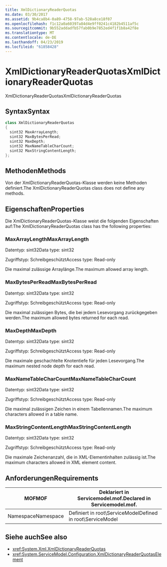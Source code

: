 ```yaml
---
title: XmlDictionaryReaderQuotas
ms.date: 03/30/2017
ms.assetid: 9b4ca8b4-0a89-4758-97ab-528a8ce18f07
ms.openlocfilehash: f1c12a0a60397a84d4e9ff0241c4182b4511af5c
ms.sourcegitcommit: 9b552addadfb57fab0b9e7852ed4f1f1b8a42f8e
ms.translationtype: MT
ms.contentlocale: de-DE
ms.lasthandoff: 04/23/2019
ms.locfileid: "61858428"
---
```

# <a name="xmldictionaryreaderquotas"></a><span data-ttu-id="f56b7-102">XmlDictionaryReaderQuotas</span><span class="sxs-lookup"><span data-stu-id="f56b7-102">XmlDictionaryReaderQuotas</span></span>
<span data-ttu-id="f56b7-103">XmlDictionaryReaderQuotas</span><span class="sxs-lookup"><span data-stu-id="f56b7-103">XmlDictionaryReaderQuotas</span></span>  
  
## <a name="syntax"></a><span data-ttu-id="f56b7-104">Syntax</span><span class="sxs-lookup"><span data-stu-id="f56b7-104">Syntax</span></span>  
  
```csharp
class XmlDictionaryReaderQuotas  
{  
  sint32 MaxArrayLength;  
  sint32 MaxBytesPerRead;  
  sint32 MaxDepth;  
  sint32 MaxNameTableCharCount;  
  sint32 MaxStringContentLength;  
};  
```  
  
## <a name="methods"></a><span data-ttu-id="f56b7-105">Methoden</span><span class="sxs-lookup"><span data-stu-id="f56b7-105">Methods</span></span>  
 <span data-ttu-id="f56b7-106">Von der XmlDictionaryReaderQuotas-Klasse werden keine Methoden definiert.</span><span class="sxs-lookup"><span data-stu-id="f56b7-106">The XmlDictionaryReaderQuotas class does not define any methods.</span></span>  
  
## <a name="properties"></a><span data-ttu-id="f56b7-107">Eigenschaften</span><span class="sxs-lookup"><span data-stu-id="f56b7-107">Properties</span></span>  
 <span data-ttu-id="f56b7-108">Die XmlDictionaryReaderQuotas-Klasse weist die folgenden Eigenschaften auf:</span><span class="sxs-lookup"><span data-stu-id="f56b7-108">The XmlDictionaryReaderQuotas class has the following properties:</span></span>  
  
### <a name="maxarraylength"></a><span data-ttu-id="f56b7-109">MaxArrayLength</span><span class="sxs-lookup"><span data-stu-id="f56b7-109">MaxArrayLength</span></span>  
 <span data-ttu-id="f56b7-110">Datentyp: sint32</span><span class="sxs-lookup"><span data-stu-id="f56b7-110">Data type: sint32</span></span>  
  
 <span data-ttu-id="f56b7-111">Zugriffstyp: Schreibgeschützt</span><span class="sxs-lookup"><span data-stu-id="f56b7-111">Access type: Read-only</span></span>  
  
 <span data-ttu-id="f56b7-112">Die maximal zulässige Arraylänge.</span><span class="sxs-lookup"><span data-stu-id="f56b7-112">The maximum allowed array length.</span></span>  
  
### <a name="maxbytesperread"></a><span data-ttu-id="f56b7-113">MaxBytesPerRead</span><span class="sxs-lookup"><span data-stu-id="f56b7-113">MaxBytesPerRead</span></span>  
 <span data-ttu-id="f56b7-114">Datentyp: sint32</span><span class="sxs-lookup"><span data-stu-id="f56b7-114">Data type: sint32</span></span>  
  
 <span data-ttu-id="f56b7-115">Zugriffstyp: Schreibgeschützt</span><span class="sxs-lookup"><span data-stu-id="f56b7-115">Access type: Read-only</span></span>  
  
 <span data-ttu-id="f56b7-116">Die maximal zulässigen Bytes, die bei jedem Lesevorgang zurückgegeben werden.</span><span class="sxs-lookup"><span data-stu-id="f56b7-116">The maximum allowed bytes returned for each read.</span></span>  
  
### <a name="maxdepth"></a><span data-ttu-id="f56b7-117">MaxDepth</span><span class="sxs-lookup"><span data-stu-id="f56b7-117">MaxDepth</span></span>  
 <span data-ttu-id="f56b7-118">Datentyp: sint32</span><span class="sxs-lookup"><span data-stu-id="f56b7-118">Data type: sint32</span></span>  
  
 <span data-ttu-id="f56b7-119">Zugriffstyp: Schreibgeschützt</span><span class="sxs-lookup"><span data-stu-id="f56b7-119">Access type: Read-only</span></span>  
  
 <span data-ttu-id="f56b7-120">Die maximale geschachtelte Knotentiefe für jeden Lesevorgang.</span><span class="sxs-lookup"><span data-stu-id="f56b7-120">The maximum nested node depth for each read.</span></span>  
  
### <a name="maxnametablecharcount"></a><span data-ttu-id="f56b7-121">MaxNameTableCharCount</span><span class="sxs-lookup"><span data-stu-id="f56b7-121">MaxNameTableCharCount</span></span>  
 <span data-ttu-id="f56b7-122">Datentyp: sint32</span><span class="sxs-lookup"><span data-stu-id="f56b7-122">Data type: sint32</span></span>  
  
 <span data-ttu-id="f56b7-123">Zugriffstyp: Schreibgeschützt</span><span class="sxs-lookup"><span data-stu-id="f56b7-123">Access type: Read-only</span></span>  
  
 <span data-ttu-id="f56b7-124">Die maximal zulässigen Zeichen in einem Tabellennamen.</span><span class="sxs-lookup"><span data-stu-id="f56b7-124">The maximum characters allowed in a table name.</span></span>  
  
### <a name="maxstringcontentlength"></a><span data-ttu-id="f56b7-125">MaxStringContentLength</span><span class="sxs-lookup"><span data-stu-id="f56b7-125">MaxStringContentLength</span></span>  
 <span data-ttu-id="f56b7-126">Datentyp: sint32</span><span class="sxs-lookup"><span data-stu-id="f56b7-126">Data type: sint32</span></span>  
  
 <span data-ttu-id="f56b7-127">Zugriffstyp: Schreibgeschützt</span><span class="sxs-lookup"><span data-stu-id="f56b7-127">Access type: Read-only</span></span>  
  
 <span data-ttu-id="f56b7-128">Die maximale Zeichenanzahl, die in XML-Elementinhalten zulässig ist.</span><span class="sxs-lookup"><span data-stu-id="f56b7-128">The maximum characters allowed in XML element content.</span></span>  
  
## <a name="requirements"></a><span data-ttu-id="f56b7-129">Anforderungen</span><span class="sxs-lookup"><span data-stu-id="f56b7-129">Requirements</span></span>  
  
|<span data-ttu-id="f56b7-130">MOF</span><span class="sxs-lookup"><span data-stu-id="f56b7-130">MOF</span></span>|<span data-ttu-id="f56b7-131">Deklariert in Servicemodel.mof.</span><span class="sxs-lookup"><span data-stu-id="f56b7-131">Declared in Servicemodel.mof.</span></span>|  
|---------|-----------------------------------|  
|<span data-ttu-id="f56b7-132">Namespace</span><span class="sxs-lookup"><span data-stu-id="f56b7-132">Namespace</span></span>|<span data-ttu-id="f56b7-133">Definiert in root\ServiceModel</span><span class="sxs-lookup"><span data-stu-id="f56b7-133">Defined in root\ServiceModel</span></span>|  
  
## <a name="see-also"></a><span data-ttu-id="f56b7-134">Siehe auch</span><span class="sxs-lookup"><span data-stu-id="f56b7-134">See also</span></span>

- <xref:System.Xml.XmlDictionaryReaderQuotas>
- <xref:System.ServiceModel.Configuration.XmlDictionaryReaderQuotasElement>
